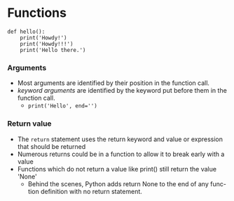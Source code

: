 # Functions

```
def hello():
    print('Howdy!')
    print('Howdy!!!')
    print('Hello there.')
```

### Arguments

- Most arguments are identified by their position in the function call.
- *keyword arguments* are identified by the keyword put before them in the function call.
    - `print('Hello', end='')`


### Return value

- The `return` statement uses the return keyword and value or expression that should be returned
- Numerous returns could be in a function to allow it to break early with a value
- Functions which do not return a value like print() still return the value 'None'
    - Behind the scenes, Python adds return None to the end of any func-tion definition with no return statement.

    
    

